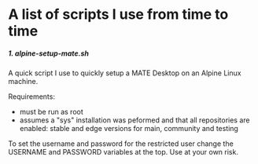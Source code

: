 # A list of scripts I use from time to time

##### 1. alpine-setup-mate.sh

A quick script I use to quickly setup a MATE Desktop on an Alpine Linux machine. 

Requirements:
- must be run as root
- assumes a "sys" installation was peformed and that all repositories are enabled: stable and edge versions for main, community and testing

To set the username and password for the restricted user change the USERNAME and PASSWORD variables at the top.
Use at your own risk.
